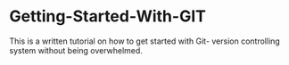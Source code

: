 # Getting-Started-With-GIT
This is a written tutorial on how to get started with Git- version controlling system without being overwhelmed. 
